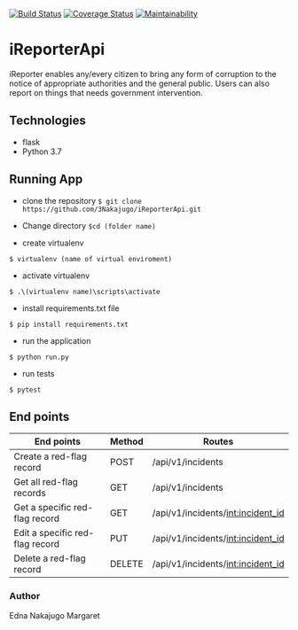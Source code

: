 [![Build Status](https://travis-ci.org/3Nakajugo/iReporterApi.svg?branch=feature)](https://travis-ci.org/3Nakajugo/iReporterApi)
[![Coverage Status](https://coveralls.io/repos/github/3Nakajugo/iReporterApi/badge.svg?branch=feature)](https://coveralls.io/github/3Nakajugo/iReporterApi?branch=feature)
[![Maintainability](https://api.codeclimate.com/v1/badges/86138da571cb34d40a23/maintainability)](https://codeclimate.com/github/3Nakajugo/iReporterApi/maintainability)
# iReporterApi

iReporter enables any/every citizen to bring any form of corruption to the notice of appropriate authorities and the general public. Users can also report on things that needs government intervention.

## Technologies
* flask
* Python 3.7

## Running App

* clone the repository
```$ git clone https://github.com/3Nakajugo/iReporterApi.git```

* Change directory
```$cd (folder name)```

* create virtualenv

```$ virtualenv (name of virtual enviroment)```

* activate virtualenv

``` $ .\(virtualenv name)\scripts\activate ```

* install requirements.txt file

``` $ pip install requirements.txt ```

* run the application

``` $ python run.py ```

* run tests 

``` $ pytest ```



## End points

| End points  	                |  Method	| Routes                                |
|---	                        |---	    |---                                    |
|Create a red-flag record       | POST      |/api/v1/incidents                      |
| Get all red-flag records      |GET        |/api/v1/incidents                      |
| Get a specific red-flag record|GET        |/api/v1/incidents/<int:incident_id>    |
|Edit a specific red-flag record|PUT        |/api/v1/incidents/<int:incident_id>    |
|Delete a red-flag record	    |  DELETE   | /api/v1/incidents/<int:incident_id>  	|

### Author
Edna Nakajugo Margaret